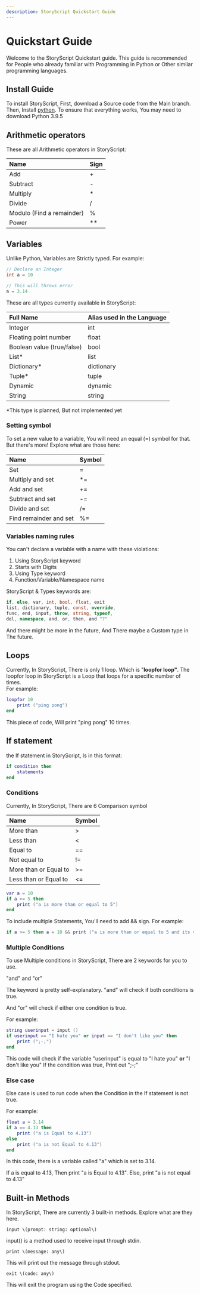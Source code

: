 ```yaml
---
description: StoryScript Quickstart Guide
---
```


# Quickstart Guide

Welcome to the StoryScript Quickstart guide. This guide is recommended for People who already familiar with Programming in Python or Other similar programming languages.

## Install Guide

To install StoryScript, First, download a Source code from the Main branch. Then, Install [python](https://www.python.org/downloads/release/python-395/). To ensure that everything works, You may need to download Python 3.9.5

## Arithmetic operators

These are all Arithmetic operators in StoryScript:

| Name | Sign |
| :--- | :--- |
| Add | + |
| Subtract | - |
| Multiply | \* |
| Divide | / |
| Modulo \(Find a remainder\) | % |
| Power | \*\* |

## Variables

Unlike Python, Variables are Strictly typed. For example:

```csharp
// Declare an Integer
int a = 10

// This will throws error
a = 3.14
```

These are all types currently available in StoryScript:

| Full Name | Alias used in the Language |
| :--- | :--- |
| Integer | int |
| Floating point number | float |
| Boolean value \(true/false\) | bool |
| List\* | list |
| Dictionary\* | dictionary |
| Tuple\* | tuple |
| Dynamic | dynamic |
| String | string |

\*This type is planned, But not implemented yet

### Setting symbol

To set a new value to a variable, You will need an equal \(=\) symbol for that. But there's more! Explore what are those here:

| Name | Symbol |
| :--- | :--- |
| Set | = |
| Multiply and set | \*= |
| Add and set | += |
| Subtract and set | -= |
| Divide and set | /= |
| Find remainder and set | %= |

### Variables naming rules

You can't declare a variable with a name with these violations:

1. Using StoryScript keyword
2. Starts with Digits
3. Using Type keyword
4. Function/Variable/Namespace name

StoryScript & Types keywords are:

```csharp
if, else, var, int, bool, float, exit
list, dictionary, tuple, const, override,
func, end, input, throw, string, typeof,
del, namespace, and, or, then, and "?"
```

And there might be more in the future, And There maybe a Custom type in The future.

## Loops

Currently, In StoryScript, There is only 1 loop. Which is "**loopfor loop"**. The loopfor loop in StoryScript is a Loop that loops for a specific number of times.  
For example:

```lua
loopfor 10
    print ("ping pong")
end
```

This piece of code, Will print "ping pong" 10 times.

## If statement

the If statement in StoryScript, Is in this format:

```lua
if condition then
    statements
end
```

### Conditions

Currently, In StoryScript, There are 6 Comparison symbol

| Name | Symbol |
| :--- | :--- |
| More than | &gt; |
| Less than | &lt; |
| Equal to | == |
| Not equal to | != |
| More than or Equal to | &gt;= |
| Less than or Equal to | &lt;= |

```lua
var a = 10
if a >= 5 then
    print ("a is more than or equal to 5")
end
```

To include multiple Statements, You'll need to add && sign. For example:

```lua
if a >= 5 then a = 10 && print ("a is more than or equal to 5 and its value is now changed to 10.")end
```

### Multiple Conditions

To use Multiple conditions in StoryScript, There are 2 keywords for you to use.

"and" and "or"

The keyword is pretty self-explanatory. "and" will check if both conditions is true.

And "or" will check if either one condition is true.

For example:

```lua
string userinput = input ()
if userinput == "I hate you" or input == "I don't like you" then
    print (";-;")
end
```

This code will check if the variable "userinput" is equal to "I hate you" **or** "I don't like you" If the condition was true, Print out ";-;"

### Else case

Else case is used to run code when the Condition in the If statement is not true.

For example:

```lua
float a = 3.14
if a == 4.13 then
    print ("a is Equal to 4.13")
else
    print ("a is not Equal to 4.13")
end
```

In this code, there is a variable called "a" which is set to 3.14.

If a is equal to 4.13, Then print "a is Equal to 4.13". Else, print "a is not equal to 4.13"

## Built-in Methods

In StoryScript, There are currently 3 built-in methods. Explore what are they here.

    input \(prompt: string: optional\)  
input\(\) is a method used to receive input through stdin.

    print \(message: any\)  
This will print out the message through stdout.

    exit \(code: any\)  
This will exit the program using the Code specified.

